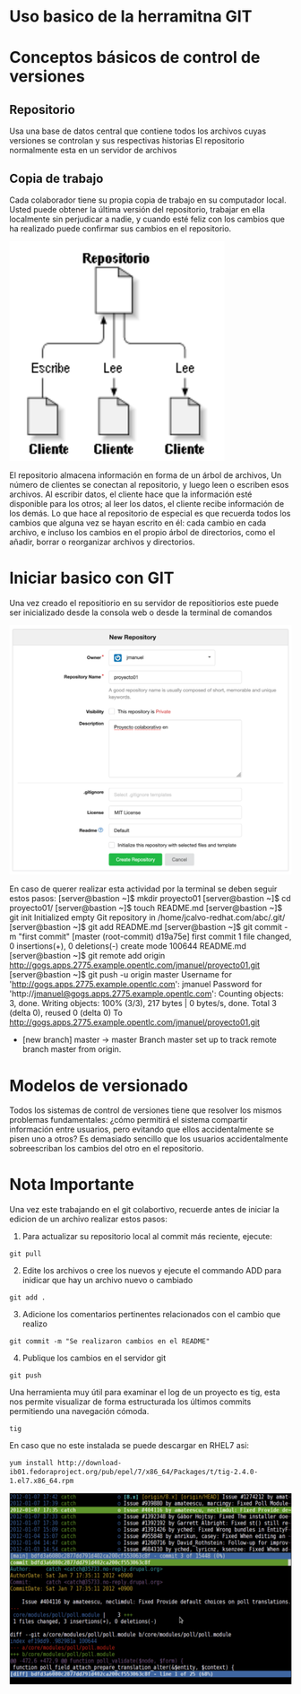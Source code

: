 # Uso basico de la herramitna GIT


# Conceptos básicos de control de versiones
## Repositorio
Usa una base de datos central que contiene todos los archivos cuyas versiones se controlan y sus respectivas historias El repositorio normalmente esta en un servidor de archivos

## Copia de trabajo
Cada colaborador tiene su propia copia de trabajo en su computador local. Usted puede obtener la última versión del repositorio, trabajar en ella localmente sin perjudicar a nadie, y cuando esté feliz con los cambios que ha realizado puede confirmar sus cambios en el repositorio.

![Ref](../img/repo.png)

El repositorio almacena información en forma de un árbol de archivos, Un número de clientes se conectan al repositorio, y luego leen o escriben esos archivos.
Al escribir datos, el cliente hace que la información esté disponible para los otros; al leer los datos, el cliente recibe información de los demás.
Lo que hace al repositorio de especial es que recuerda todos los cambios que alguna vez se hayan escrito en él: cada cambio en cada archivo, e incluso los cambios en el propio árbol de directorios, como el añadir, borrar o reorganizar archivos y directorios.


# Iniciar basico con GIT
Una vez creado el repositiorio en su servidor de repositiorios este puede ser inicializado desde la consola web o desde la terminal de comandos

![Ref](../img/repo1.png)

En caso de querer realizar esta actividad por la terminal se deben seguir estos pasos:
[server@bastion ~]$ mkdir proyecto01
[server@bastion ~]$ cd proyecto01/
[server@bastion ~]$ touch README.md
[server@bastion ~]$ git init
Initialized empty Git repository in /home/jcalvo-redhat.com/abc/.git/
[server@bastion ~]$ git add README.md
[server@bastion ~]$ git commit -m "first commit"
[master (root-commit) d19a75e] first commit
 1 file changed, 0 insertions(+), 0 deletions(-)
 create mode 100644 README.md
[server@bastion ~]$ git remote add origin http://gogs.apps.2775.example.opentlc.com/jmanuel/proyecto01.git
[server@bastion ~]$ git push -u origin master
Username for 'http://gogs.apps.2775.example.opentlc.com': jmanuel
Password for 'http://jmanuel@gogs.apps.2775.example.opentlc.com':
Counting objects: 3, done.
Writing objects: 100% (3/3), 217 bytes | 0 bytes/s, done.
Total 3 (delta 0), reused 0 (delta 0)
To http://gogs.apps.2775.example.opentlc.com/jmanuel/proyecto01.git
 * [new branch]      master -> master
Branch master set up to track remote branch master from origin.



# Modelos de versionado
Todos los sistemas de control de versiones tiene que resolver los mismos problemas fundamentales: ¿cómo permitirá el sistema compartir información entre usuarios, pero evitando que ellos accidentalmente se pisen uno a otros? Es demasiado sencillo que los usuarios accidentalmente sobreescriban los cambios del otro en el repositorio.

# Nota Importante

Una vez este trabajando en el git colabortivo, recuerde antes de iniciar la edicion de un archivo realizar estos pasos:

1. Para actualizar su repositorio local al commit más reciente, ejecute:
```
git pull
```

2. Edite los archivos o cree los nuevos y ejecute el commando ADD para inidicar que hay un archivo nuevo o cambiado
```
git add .
```

3. Adicione los comentarios pertinentes relacionados con el cambio que realizo
```
git commit -m "Se realizaron cambios en el README"
```

4. Publique los cambios en el servidor git
```
git push
```

Una herramienta muy útil para examinar el log de un proyecto es tig, esta nos permite visualizar de forma estructurada los últimos commits permitiendo una navegación cómoda.
```
tig
```
En caso que no este instalada se puede descargar en RHEL7 asi:
```
yum install http://download-ib01.fedoraproject.org/pub/epel/7/x86_64/Packages/t/tig-2.4.0-1.el7.x86_64.rpm
```

![Ref](../img/tig.png)




